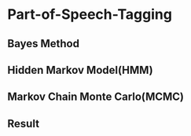 # Part-of-Speech-Tagging

<h2>Bayes Method</h2>

<h2>Hidden Markov Model(HMM)</h2>

<h2>Markov Chain Monte Carlo(MCMC)</h2>

<h2>Result</h2>
